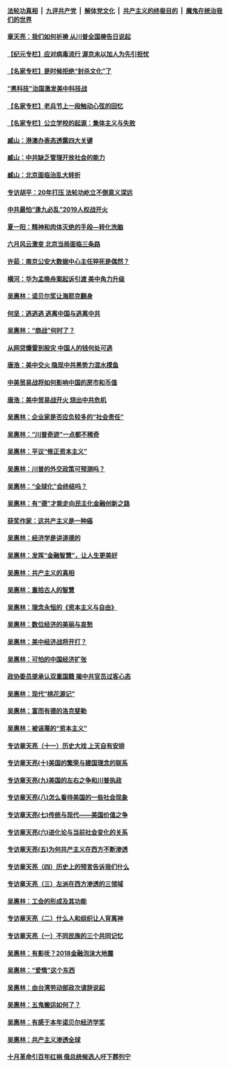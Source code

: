 ####  [法轮功真相](../../../../basic/blob/master/README.md?t=04030431) &nbsp;|&nbsp; [九评共产党](../../../../9ping.md/blob/master/README.md?t=04030431) &nbsp;|&nbsp; [解体党文化](../../../../jtdwh.md/blob/master/README.md?t=04030431)  &nbsp;|&nbsp; [共产主义的终极目的](../../../../gczydzjmd.md/blob/master/README.md?t=04030431) &nbsp;|&nbsp; [魔鬼在统治我们的世界](../../../../mgztzwmdsj.md/blob/master/README.md?t=04030431) 

#### [章天亮：我们如何祈祷 从川普全国祷告日说起](../pages/nsc423/n11944627.md?t=04030431) 

#### [【纪元专栏】应对病毒流行 渥京未以加人为先引担忧](../pages/nsc423/n11875714.md?t=04030431) 

#### [【名家专栏】是时候拒绝“封杀文化”了](../pages/nsc423/n11814093.md?t=04030431) 

#### [“黑科技”治国激发美中科技战](../pages/nsc423/n11638056.md?t=04030431) 

#### [【名家专栏】老兵节上一段触动心弦的回忆](../pages/nsc423/n11646016.md?t=04030431) 

#### [【名家专栏】公立学校的起源：集体主义与失败](../pages/nsc423/n11601833.md?t=04030431) 

#### [臧山：港澳办表态透露四大关键](../pages/nsc423/n11421628.md?t=04030431) 

#### [臧山：中共缺乏管理开放社会的能力](../pages/nsc423/n11407457.md?t=04030431) 

#### [臧山：北京面临治乱大转折](../pages/nsc423/n11406895.md?t=04030431) 

#### [专访胡平：20年打压 法轮功屹立不倒意义深远](../pages/nsc423/n11398800.md?t=04030431) 

#### [中共最怕“逢九必乱”2019人权战开火](../pages/nsc423/n11385248.md?t=04030431) 

#### [夏一阳：精神和肉体灭绝的手段—转化洗脑](../pages/nsc423/n11368250.md?t=04030431) 

#### [六月风云激变 北京当局面临三条路](../pages/nsc423/n11313668.md?t=04030431) 

#### [许茹：南京公安大数据中心主任猝死是偶然？](../pages/nsc423/n11064744.md?t=04030431) 

#### [横河：华为孟晚舟案起诉引渡 美中角力升级](../pages/nsc423/n11027230.md?t=04030431) 

#### [吴惠林：诺贝尔奖让海耶克翻身](../pages/nsc423/n10890049.md?t=04030431) 

#### [何坚：逃逃逃 逃离中国与逃离中共](../pages/nsc423/n10592891.md?t=04030431) 

#### [吴惠林：“商战”何时了？](../pages/nsc423/n10573558.md?t=04030431) 

#### [从网贷爆雷到股灾 中国人的钱何处可逃](../pages/nsc423/n10572800.md?t=04030431) 

#### [唐浩：美中交火 隐现中共黑势力混水摸鱼](../pages/nsc423/n10544040.md?t=04030431) 

#### [中美贸易战将如何影响中国的房市和币值](../pages/nsc423/n10543697.md?t=04030431) 

#### [唐浩：美中贸易战开火 烧出中共危机](../pages/nsc423/n10540126.md?t=04030431) 

#### [吴惠林：企业家是否应负较多的“社会责任”](../pages/nsc423/n10535022.md?t=04030431) 

#### [吴惠林：“川普奇迹”一点都不稀奇](../pages/nsc423/n10512808.md?t=04030431) 

#### [吴惠林：平议“修正资本主义”](../pages/nsc423/n10495724.md?t=04030431) 

#### [吴惠林：川普的外交政策可预测吗？](../pages/nsc423/n10462387.md?t=04030431) 

#### [吴惠林：“全球化”会终结吗？](../pages/nsc423/n10452838.md?t=04030431) 

#### [吴惠林：有“德”才能走向民主化金融创新之路](../pages/nsc423/n10432292.md?t=04030431) 

#### [获奖作家：这共产主义是一种癌](../pages/nsc423/n10431541.md?t=04030431) 

#### [吴惠林：经济学是讲道德的](../pages/nsc423/n10398014.md?t=04030431) 

#### [吴惠林：发挥“金融智慧”，让人生更美好](../pages/nsc423/n10375019.md?t=04030431) 

#### [吴惠林：共产主义的真相](../pages/nsc423/n10351394.md?t=04030431) 

#### [吴惠林：重拾古人的智慧](../pages/nsc423/n10337691.md?t=04030431) 

#### [吴惠林：理念永恒的《资本主义与自由》](../pages/nsc423/n10316274.md?t=04030431) 

#### [吴惠林：数位经济的美丽与哀愁](../pages/nsc423/n10292946.md?t=04030431) 

#### [吴惠林：美中经济战将开打？](../pages/nsc423/n10258825.md?t=04030431) 

#### [吴惠林：可怕的中国经济扩张](../pages/nsc423/n10219147.md?t=04030431) 

#### [政协委员提承认双重国籍 揭中共官员过客心态](../pages/nsc423/n10208809.md?t=04030431) 

#### [吴惠林：现代“桃花源记”](../pages/nsc423/n10185234.md?t=04030431) 

#### [吴惠林：富而有德的洛克斐勒](../pages/nsc423/n10142264.md?t=04030431) 

#### [吴惠林：被诬蔑的“资本主义”](../pages/nsc423/n10124816.md?t=04030431) 

#### [专访章天亮（十一）历史大戏 上天自有安排](../pages/nsc423/n10094905.md?t=04030431) 

#### [专访章天亮(十)美国的繁荣与建国理念的联系](../pages/nsc423/n10094899.md?t=04030431) 

#### [专访章天亮(九)美国的左右之争和川普执政](../pages/nsc423/n10094889.md?t=04030431) 

#### [专访章天亮(八)怎么看待美国的一些社会现象](../pages/nsc423/n10094857.md?t=04030431) 

#### [专访章天亮(七)传统与现代——美国价值之争](../pages/nsc423/n10093140.md?t=04030431) 

#### [专访章天亮(六)进化论与当前社会变化的关系](../pages/nsc423/n10092036.md?t=04030431) 

#### [专访章天亮(五)为何共产主义在西方不断渗透](../pages/nsc423/n10083620.md?t=04030431) 

#### [专访章天亮（四）历史上的预言告诉我们什么](../pages/nsc423/n10083606.md?t=04030431) 

#### [专访章天亮（三）左派在西方渗透的三领域](../pages/nsc423/n10081115.md?t=04030431) 

#### [吴惠林：工会的形成及其功能](../pages/nsc423/n10080633.md?t=04030431) 

#### [专访章天亮（二）什么人和组织让人背离神](../pages/nsc423/n10076637.md?t=04030431) 

#### [专访章天亮（一）不同民族的三个共同记忆](../pages/nsc423/n10074188.md?t=04030431) 

#### [吴惠林：有影呒？2018金融泡沫大地震](../pages/nsc423/n10040534.md?t=04030431) 

#### [吴惠林：“爱情”这个东西](../pages/nsc423/n10019423.md?t=04030431) 

#### [吴惠林：由台湾劳动部政次请辞说起](../pages/nsc423/n9979679.md?t=04030431) 

#### [吴惠林：五鬼搬运如何了？](../pages/nsc423/n9925338.md?t=04030431) 

#### [吴惠林：有感于本年诺贝尔经济学奖](../pages/nsc423/n9871883.md?t=04030431) 

#### [吴惠林：共产主义渗透全球](../pages/nsc423/n9812748.md?t=04030431) 

#### [十月革命引百年红祸 俄总统候选人吁下葬列宁](../pages/nsc423/n9810182.md?t=04030431) 

